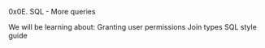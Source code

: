 0x0E. SQL - More queries

We will be learning about:
Granting user permissions
Join types
SQL style guide

